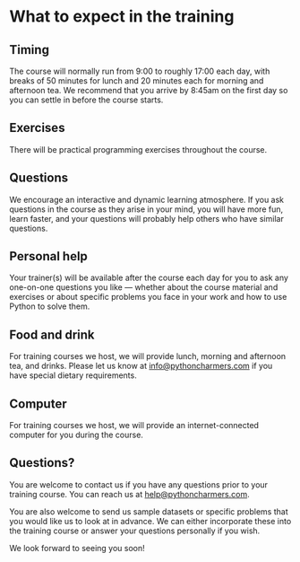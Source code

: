 # What to expect in the training

## Timing

The course will normally run from 9:00 to roughly 17:00 each day, with breaks of 50 minutes for lunch and 20 minutes each for morning and afternoon tea. We recommend that you arrive by 8:45am on the first day so you can settle in before the course starts.

## Exercises

There will be practical programming exercises throughout the course.

## Questions

We encourage an interactive and dynamic learning atmosphere. If you ask questions in the course as they arise in your mind, you will have more fun, learn faster, and your questions will probably help others who have similar questions.

## Personal help

Your trainer(s) will be available after the course each day for you to ask any one-on-one questions you like — whether about the course material and exercises or about specific problems you face in your work and how to use Python to solve them.

## Food and drink

For training courses we host, we will provide lunch, morning and afternoon tea, and drinks. Please let us know at info@pythoncharmers.com if you have special dietary requirements.

## Computer

For training courses we host, we will provide an internet-connected computer for you during the course.

## Questions?

You are welcome to contact us if you have any questions prior to your training
course. You can reach us at help@pythoncharmers.com.

You are also welcome to send us sample datasets or specific problems that you
would like us to look at in advance. We can either incorporate these into the
training course or answer your questions personally if you wish.

We look forward to seeing you soon!


